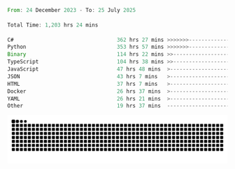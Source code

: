 <!--START_SECTION:waka-->

```rust
From: 24 December 2023 - To: 25 July 2025

Total Time: 1,203 hrs 24 mins

C#                                 362 hrs 27 mins >>>>>>>------------------   29.64 %
Python                             353 hrs 57 mins >>>>>>>------------------   28.94 %
Binary                             114 hrs 22 mins >>-----------------------   09.35 %
TypeScript                         104 hrs 38 mins >>-----------------------   08.56 %
JavaScript                         47 hrs 48 mins  >------------------------   03.91 %
JSON                               43 hrs 7 mins   >------------------------   03.53 %
HTML                               37 hrs 7 mins   >------------------------   03.04 %
Docker                             26 hrs 37 mins  >------------------------   02.18 %
YAML                               26 hrs 21 mins  >------------------------   02.16 %
Other                              19 hrs 37 mins  -------------------------   01.61 %
```

<!--END_SECTION:waka-->


<picture>
  <source media="(prefers-color-scheme: dark)" srcset="https://raw.githubusercontent.com/jeerawut97/jeerawut97/output/github-contribution-grid-snake.svg">
  <img alt="github contribution grid snake animation" src="https://raw.githubusercontent.com/jeerawut97/jeerawut97/output/github-contribution-grid-snake.svg">
</picture>
